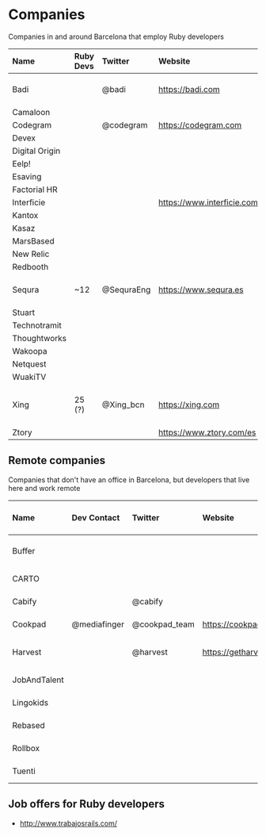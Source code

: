 # Companies

Companies in and around Barcelona that employ Ruby developers

| Name           | Ruby Devs | Twitter    | Website                    | Address                    |
|:---------------|:----------|:-----------|:---------------------------|:---------------------------|
| Badi           |           | @badi      | https://badi.com           | Av. Meridiana 89           |
| Camaloon       |           |            |                            |                            |
| Codegram       |           | @codegram  | https://codegram.com       | Terrassa                   |
| Devex          |           |            |                            |                            |
| Digital Origin |           |            |                            |                            |
| Eelp!          |           |            |                            |                            |
| Esaving        |           |            |                            |                            |
| Factorial HR   |           |            |                            |                            |
| Interficie     |           |            | https://www.interficie.com |                            |
| Kantox         |           |            |                            |                            |
| Kasaz          |           |            |                            |                            |
| MarsBased      |           |            |                            |                            |
| New Relic      |           |            |                            |                            |
| Redbooth       |           |            |                            |                            |
| Sequra         | ~12       | @SequraEng | https://www.sequra.es      | C/ Aragón, 383             |
| Stuart         |           |            |                            |                            |
| Technotramit   |           |            |                            |                            |
| Thoughtworks   |           |            |                            |                            |
| Wakoopa        |           |            |                            |                            |
| Netquest       |           |            |                            |                            |
| WuakiTV        |           |            |                            |                            |
| Xing           | 25 (?)    | @Xing_bcn  | https://xing.com           | Carrer Consell de Cent 334 |
| Ztory          |           |            | https://www.ztory.com/es   |                            |

## Remote companies

Companies that don't have an office in Barcelona, but developers that live here and work remote

| Name         | Dev Contact  | Twitter       | Website                | City, Country of HQ |
|:-------------|:-------------|:--------------|:-----------------------|:--------------------|
| Buffer       |              |               |                        | New York, USA       |
| CARTO        |              |               |                        | Madrid, Spain       |
| Cabify       |              | @cabify       |                        | Madrid, Spain       |
| Cookpad      | @mediafinger | @cookpad_team | https://cookpad.com    | Bristol, UK         |         
| Harvest      |              | @harvest      | https://getharvest.com | New York, USA       |
| JobAndTalent |              |               |                        | Madrid, Spain       |
| Lingokids    |              |               |                        | Madrid, Spain       |
| Rebased      |              |               |                        | Warsaw, Poland      |
| Rollbox      |              |               |                        | Madrid, Spain       |
| Tuenti       |              |               |                        | Madrid, Spain       |

## Job offers for Ruby developers

* http://www.trabajosrails.com/




